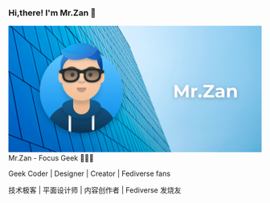 ### Hi,there! I'm Mr.Zan  👋

![Banner](./Card.png)
Mr.Zan - Focus Geek 👨🏻‍💻 

Geek Coder | Designer | Creator | Fediverse fans

技术极客 | 平面设计师 | 内容创作者 | Fediverse 发烧友

